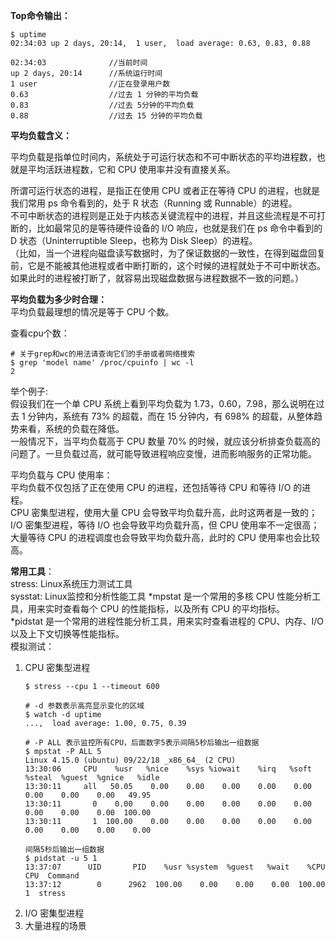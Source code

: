 **Top命令输出：**  

```
$ uptime
02:34:03 up 2 days, 20:14,  1 user,  load average: 0.63, 0.83, 0.88
```


```
02:34:03              //当前时间
up 2 days, 20:14      //系统运行时间
1 user                //正在登录用户数
0.63                  //过去 1 分钟的平均负载
0.83                  //过去 5分钟的平均负载
0.88                  //过去 15 分钟的平均负载
```

**平均负载含义：**  

平均负载是指单位时间内，系统处于可运行状态和不可中断状态的平均进程数，也就是平均活跃进程数，它和 CPU 使用率并没有直接关系。  

所谓可运行状态的进程，是指正在使用 CPU 或者正在等待 CPU 的进程，也就是我们常用 ps 命令看到的，处于 R 状态（Running 或 Runnable）的进程。  
不可中断状态的进程则是正处于内核态关键流程中的进程，并且这些流程是不可打断的，比如最常见的是等待硬件设备的 I/O 响应，也就是我们在 ps 命令中看到的 D 状态（Uninterruptible Sleep，也称为 Disk Sleep）的进程。  
（比如，当一个进程向磁盘读写数据时，为了保证数据的一致性，在得到磁盘回复前，它是不能被其他进程或者中断打断的，这个时候的进程就处于不可中断状态。如果此时的进程被打断了，就容易出现磁盘数据与进程数据不一致的问题。）    



**平均负载为多少时合理：**  
平均负载最理想的情况是等于 CPU 个数。  


    
查看cpu个数：  
```
# 关于grep和wc的用法请查询它们的手册或者网络搜索
$ grep 'model name' /proc/cpuinfo | wc -l
2
```

举个例子:  
假设我们在一个单 CPU 系统上看到平均负载为 1.73，0.60，7.98，那么说明在过去 1 分钟内，系统有 73% 的超载，而在 15 分钟内，有 698% 的超载，从整体趋势来看，系统的负载在降低。   
一般情况下，当平均负载高于 CPU 数量 70% 的时候，就应该分析排查负载高的问题了。一旦负载过高，就可能导致进程响应变慢，进而影响服务的正常功能。  


平均负载与 CPU 使用率：  
平均负载不仅包括了正在使用 CPU 的进程，还包括等待 CPU 和等待 I/O 的进程。  
CPU 密集型进程，使用大量 CPU 会导致平均负载升高，此时这两者是一致的；   
I/O 密集型进程，等待 I/O 也会导致平均负载升高，但 CPU 使用率不一定很高；   
大量等待 CPU 的进程调度也会导致平均负载升高，此时的 CPU 使用率也会比较高。  



**常用工具**：  
stress: Linux系统压力测试工具  
sysstat: Linux监控和分析性能工具
  *mpstat 是一个常用的多核 CPU 性能分析工具，用来实时查看每个 CPU 的性能指标，以及所有 CPU 的平均指标。   
  *pidstat 是一个常用的进程性能分析工具，用来实时查看进程的 CPU、内存、I/O 以及上下文切换等性能指标。  
模拟测试：  
1. CPU 密集型进程
   ```
   $ stress --cpu 1 --timeout 600

   # -d 参数表示高亮显示变化的区域
   $ watch -d uptime
   ...,  load average: 1.00, 0.75, 0.39

   # -P ALL 表示监控所有CPU，后面数字5表示间隔5秒后输出一组数据
   $ mpstat -P ALL 5
   Linux 4.15.0 (ubuntu) 09/22/18 _x86_64_ (2 CPU)
   13:30:06     CPU    %usr   %nice    %sys %iowait    %irq   %soft  %steal  %guest  %gnice   %idle
   13:30:11     all   50.05    0.00    0.00    0.00    0.00    0.00    0.00    0.00    0.00   49.95
   13:30:11       0    0.00    0.00    0.00    0.00    0.00    0.00    0.00    0.00    0.00  100.00
   13:30:11       1  100.00    0.00    0.00    0.00    0.00    0.00    0.00    0.00    0.00    0.00

   间隔5秒后输出一组数据
   $ pidstat -u 5 1
   13:37:07      UID       PID    %usr %system  %guest   %wait    %CPU   CPU  Command
   13:37:12        0      2962  100.00    0.00    0.00    0.00  100.00     1  stress
   
   ```
3. I/O 密集型进程
4. 大量进程的场景
   


